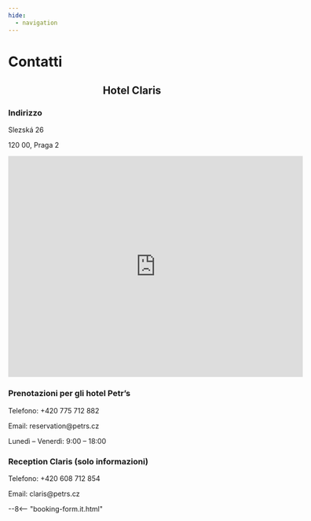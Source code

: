 ```yaml
---
hide:
  - navigation
---
```


# **Contatti**

<h2 style="text-align: center; font-weight: bold;">Hotel Claris</h2>

### **Indirizzo**
<div class="info-text">
<p>Slezská 26</p>
<p>120 00, Praga 2</p>
</div>

<div style="text-align: center;">
<iframe src="https://www.google.com/maps/embed?pb=!1m14!1m8!1m3!1d1280.268556646699!2d14.442134033065795!3d50.076229937756565!3m2!1i1024!2i768!4f13.1!3m3!1m2!1s0x470b948502bf1527%3A0x3658327a1e32ff9c!2sHotel%20Claris!5e0!3m2!1scs!2sus!4v1748881100821!5m2!1scs!2sus" width="600" height="450" style="border:0;" allowfullscreen="" loading="lazy" referrerpolicy="no-referrer-when-downgrade"></iframe>
</div>

### **Prenotazioni per gli hotel Petr’s**

<div class="info-text">
<p>Telefono: +420 775 712 882</p>
<p>Email: reservation@petrs.cz</p>
<p>Lunedì – Venerdì:  9:00 – 18:00</p>
</div>

### **Reception Claris (solo informazioni)**
<div class="info-text">
<p>Telefono: +420 608 712 854</p>
<p>Email: claris@petrs.cz</p>
</div>

--8<-- "booking-form.it.html"